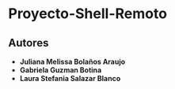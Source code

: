 # Proyecto-Shell-Remoto## Autores - **Juliana Melissa Bolaños Araujo** - **Gabriela Guzman Botina** - **Laura Stefania Salazar Blanco**